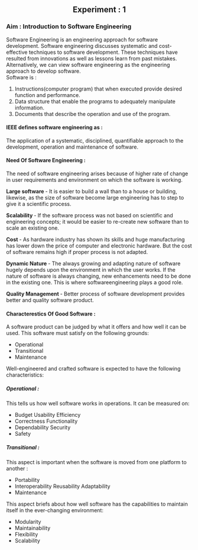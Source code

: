 <h2 align="center"><b>Experiment : 1</b></h2>

<h3><b>Aim : Introduction to Software Engineering </b></h3>

<p>Software Engineering is an engineering approach for software development. Software engineering discusses systematic and cost-effective techniques to software development. These techniques have resulted from innovations as well as lessons learn from past mistakes. Alternatively, we can view software engineering as the engineering approach to develop software.<br>Software is : </p>

1. Instructions(computer program) that when executed provide desired function and performance.
2. Data structure that enable the programs to adequately manipulate information.
3. Documents that describe the operation and use of the program.

#### IEEE defines software engineering as :

<p>The application of a systematic, disciplined, quantifiable approach to the development, operation and maintenance of software.</p>

#### Need Of Software Engineering : 

<p>
The need of software engineering arises because of higher rate of change in user requirements and environment on which the software is working.
</p>

<p>
<b> Large software </b> - It is easier to build a wall than to a house or building, likewise, as the size of software become large engineering has to step to give it a scientific process.
</p>

<p>
<b> Scalability </b> - If the software process was not based on scientific and engineering concepts; it would be easier to re-create new software than to scale an existing one.
</p>

<p>
<b> Cost </b> - As hardware industry has shown its skills and huge manufacturing has lower down the price of computer and electronic hardware. But the cost of software remains high if proper process is not adapted.
</p>

<p>
<b> Dynamic Nature </b> - The always growing and adapting nature of software hugely depends upon the environment in which the user works. If the nature of software is always changing, new enhancements need to be done in the existing one. This is where softwareengineering plays a good role.
</p>

<p>
<b> Quality Management </b> - Better process of software development provides better and quality software product.
</p>

#### Characterestics Of Good Software : 

<p>
A software product can be judged by what it offers and how well it can be used. This software must satisfy on the following grounds:
</p>

- Operational
- Transitional
- Maintenance

<p>
Well-engineered and crafted software is expected to have the following characteristics:
</p>

##### Operational :

<p>
This tells us how well software works in operations. It can be measured on:
</p>

- Budget Usability Efficiency
- Correctness Functionality
- Dependability Security
- Safety

##### Transitional : 

<p>
This aspect is important when the software is moved from one platform to another : 
</p>

- Portability
- Interoperability Reusability Adaptability
- Maintenance

<p>
This aspect briefs about how well software has the capabilities to maintain itself in the ever-changing environment:
</p>

- Modularity
- Maintainability
- Flexibility
- Scalability
<br>
